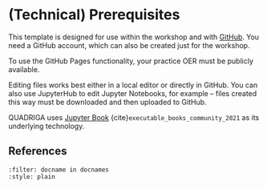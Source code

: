 # (Technical) Prerequisites

This template is designed for use within the workshop and with <a href="https://github.com" target="_blank" class="external-link">GitHub</a>. You need a GitHub account, which can also be created just for the workshop.

To use the GitHub Pages functionality, your practice OER must be publicly available.

Editing files works best either in a local editor or directly in GitHub. You can also use JupyterHub to edit Jupyter Notebooks, for example – files created this way must be downloaded and then uploaded to GitHub.

QUADRIGA uses [Jupyter Book](https://jupyterbook.org/intro.html) {cite}`executable_books_community_2021` as its underlying technology.

## References
```{bibliography}
:filter: docname in docnames
:style: plain
```